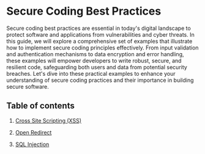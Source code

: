# Secure Coding Best Practices

Secure coding best practices are essential in today's digital landscape to protect software and applications from vulnerabilities and cyber threats. In this guide, we will explore a comprehensive set of examples that illustrate how to implement secure coding principles effectively. From input validation and authentication mechanisms to data encryption and error handling, these examples will empower developers to write robust, secure, and resilient code, safeguarding both users and data from potential security breaches. Let's dive into these practical examples to enhance your understanding of secure coding practices and their importance in building secure software.

## Table of contents
1. [Cross Site Scripting (XSS)](https://github.com/amrityam/secure-coding-best-practices/tree/main/cross-site-scripting%20(XSS))

2. [Open Redirect](https://github.com/amrityam/secure-coding-best-practices/tree/main/open-redirect)

3. [SQL Injection](https://github.com/amrityam/secure-coding-best-practices/tree/main/sql-injection)